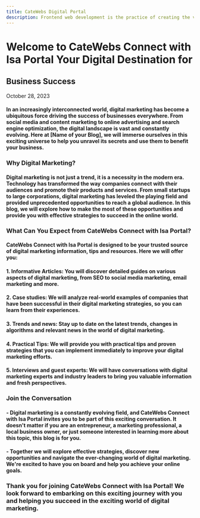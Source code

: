 ```yaml
---
title: CateWebs Digital Portal
description: Frontend web development is the practice of creating the visual, interactive, and user experience portion of a website. Frontend developers are responsible for translating designs into HTML, CSS, and JavaScript code, creating an engaging and functional experience for users.
---
```


# Welcome to CateWebs Connect with Isa Portal Your Digital Destination for
## Business Success

October 28, 2023

#### In an increasingly interconnected world, digital marketing has become a ubiquitous force driving the success of businesses everywhere. From social media and content marketing to online advertising and search engine optimization, the digital landscape is vast and constantly evolving. Here at [Name of your Blog], we will immerse ourselves in this exciting universe to help you unravel its secrets and use them to benefit your business.

### Why Digital Marketing?

#### Digital marketing is not just a trend, it is a necessity in the modern era. Technology has transformed the way companies connect with their audiences and promote their products and services. From small startups to large corporations, digital marketing has leveled the playing field and provided unprecedented opportunities to reach a global audience. In this blog, we will explore how to make the most of these opportunities and provide you with effective strategies to succeed in the online world.

### What Can You Expect from CateWebs Connect with Isa Portal?

#### CateWebs Connect with Isa Portal is designed to be your trusted source of digital marketing information, tips and resources. Here we will offer you:

#### 1. Informative Articles: You will discover detailed guides on various aspects of digital marketing, from SEO to social media marketing, email marketing and more.

#### 2. Case studies: We will analyze real-world examples of companies that have been successful in their digital marketing strategies, so you can learn from their experiences.

#### 3. Trends and news: Stay up to date on the latest trends, changes in algorithms and relevant news in the world of digital marketing.

#### 4. Practical Tips: We will provide you with practical tips and proven strategies that you can implement immediately to improve your digital marketing efforts.

#### 5. Interviews and guest experts: We will have conversations with digital marketing experts and industry leaders to bring you valuable information and fresh perspectives.

### Join the Conversation

#### - Digital marketing is a constantly evolving field, and CateWebs Connect with Isa Portal invites you to be part of this exciting conversation. It doesn't matter if you are an entrepreneur, a marketing professional, a local business owner, or just someone interested in learning more about this topic, this blog is for you.

#### - Together we will explore effective strategies, discover new opportunities and navigate the ever-changing world of digital marketing. We're excited to have you on board and help you achieve your online goals.

### Thank you for joining CateWebs Connect with Isa Portal! We look forward to embarking on this exciting journey with you and helping you succeed in the exciting world of digital marketing.
